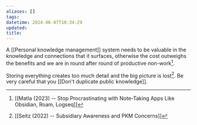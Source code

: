 ```yaml
---
aliases: []
tags: 
datetime: 2024-06-07T10:34:29
updated: 
title:
---
```

A [[Personal knowledge management]] system needs to be valuable in the knowledge and connections that it surfaces, otherwise the cost outweighs the benefits and we are in round after round of productive non-work[^1].

Storing everything creates too much detail and the big picture is lost[^2]. Be very careful that you [[Don't duplicate public knowledge]].

[^1]: [[Matla (2023) -- Stop Procrastinating with Note-Taking Apps Like Obsidian, Roam, Logseq]]
[^2]: [[Seitz (2022) -- Subsidiary Awareness and PKM Concerns]]